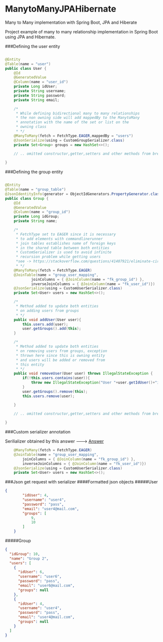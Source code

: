 # ManytoManyJPAHibernate
Many to Many implementation with Spring Boot, JPA and Hiberate

Project example of many to many relationship implementation in Spring Boot using JPA and Hibernate.




###Defining the user entity
```java

@Entity
@Table(name = "user")
public class User {
    @Id
    @GeneratedValue
    @Column(name = "user_id")
    private Long idUser;
    private String username;
    private String password;
    private String email;

    /*
     * While defining bidirectional many to many relationships
     * the non owning side will add mappedBy to the ManytoMany
     * annotation with the name of the set or list on the
     * owning class
     * */
    @ManyToMany(fetch = FetchType.EAGER,mappedBy = "users")
    @JsonSerialize(using = CustomGroupSerializer.class)
    private Set<Group> groups = new HashSet<>();
    
    // .. omitted constructor,getter,setters and other methods from brevity

}

```


###Defining the group entity
```java

@Entity
@Table(name = "group_table")
@JsonIdentityInfo(generator = ObjectIdGenerators.PropertyGenerator.class, property = "idGroup")
public class Group {
    @Id
    @GeneratedValue
    @Column(name = "group_id")
    private Long idGroup;
    private String name;

    /*
     * FetchType set to EAGER since it is necessary
     * to add elements with commandlinerunner
     * join tables establishes name of foreign keys
     * in the shared table between both entities
     * CustomSerializer is used to avoid infinite
     * recursion problem while getting users
     *see -> https://stackoverflow.com/questions/41407921/eliminate-circular-json-in-java-spring-many-to-many-relationship
     * */
    @ManyToMany(fetch = FetchType.EAGER)
    @JoinTable(name = "group_user_mapping",
            joinColumns = { @JoinColumn(name = "fk_group_id") },
            inverseJoinColumns = { @JoinColumn(name = "fk_user_id")})
    @JsonSerialize(using = CustomUserSerializer.class)
    private Set<User> users = new HashSet<>();

    /*
     * Method added to update both entities
     * on adding users from groups
     * */
    public void addUser(User user){
        this.users.add(user);
        user.getGroups().add(this);
    }

    /*
     * Method added to update both entities
     * on removing users from groups, exception
     * thrown here since this is owning entity
     * and users will be added or removed from
     * this entity
     * */
    public void removeUser(User user) throws IllegalStateException {
        if(!this.users.contains(user)){
            throw new IllegalStateException("User "+user.getIdUser()+"is not a part this group.");
        }
        user.getGroups().remove(this);
        this.users.remove(user);

    }
    
    // .. omitted constructor,getter,setters and other methods from brevity

}

```

###Custom serializer annotation

Serilializer obtained by this answer ---> [Answer](https://stackoverflow.com/questions/41407921/eliminate-circular-json-in-java-spring-many-to-many-relationship)
```java
    @ManyToMany(fetch = FetchType.EAGER)
    @JoinTable(name = "group_user_mapping",
        joinColumns = { @JoinColumn(name = "fk_group_id") },
        inverseJoinColumns = { @JoinColumn(name = "fk_user_id")})
    @JsonSerialize(using = CustomUserSerializer.class)
    private Set<User> users = new HashSet<>();
```

###Json get request with serializer
####Formatted json objects
#####User
```json
{
        "idUser": 4,
        "username": "user4",
        "password": "pass",
        "email": "user4@mail.com",
        "groups": [
            9,
            10
        ]
    }
```
#####Group
```json
{
  "idGroup": 10,
  "name": "Group 2",
  "users": [
    {
      "idUser": 6,
      "username": "user6",
      "password": "pass",
      "email": "user6@mail.com",
      "groups": null
    },
    {
      "idUser": 4,
      "username": "user4",
      "password": "pass",
      "email": "user4@mail.com",
      "groups": null
    }
  ]
}
```